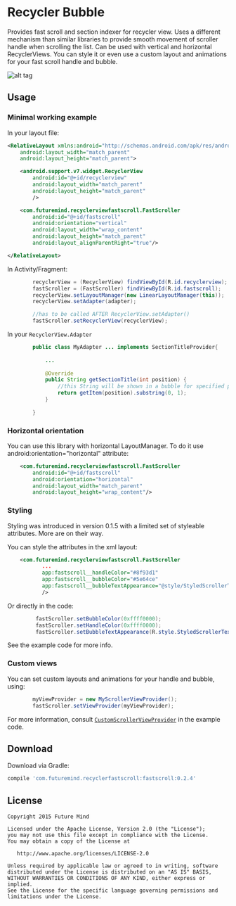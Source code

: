 # Recycler Bubble
Provides fast scroll and section indexer for recycler view. Uses a different mechanism than similar libraries to provide smooth movement of scroller handle when scrolling the list. Can be used with vertical and horizontal RecyclerViews. You can style it or even use a custom layout and animations for your fast scroll handle and bubble.

![alt tag](http://i.imgur.com/Ugqhzud.gif)

## Usage

### Minimal working example

In your layout file:
```xml
<RelativeLayout xmlns:android="http://schemas.android.com/apk/res/android"
    android:layout_width="match_parent"
    android:layout_height="match_parent">

    <android.support.v7.widget.RecyclerView
        android:id="@+id/recyclerview"
        android:layout_width="match_parent"
        android:layout_height="match_parent"
        />

    <com.futuremind.recyclerviewfastscroll.FastScroller
        android:id="@+id/fastscroll"
        android:orientation="vertical"
        android:layout_width="wrap_content"
        android:layout_height="match_parent"
        android:layout_alignParentRight="true"/>

</RelativeLayout>
```

In Activity/Fragment:
```java
        recyclerView = (RecyclerView) findViewById(R.id.recyclerview);
        fastScroller = (FastScroller) findViewById(R.id.fastscroll);
        recyclerView.setLayoutManager(new LinearLayoutManager(this));
        recyclerView.setAdapter(adapter);

        //has to be called AFTER RecyclerView.setAdapter()
        fastScroller.setRecyclerView(recyclerView);
```

In your `RecyclerView.Adapter`
```java
        public class MyAdapter ... implements SectionTitleProvider{
            
            ...
            
            @Override
            public String getSectionTitle(int position) {
                //this String will be shown in a bubble for specified position
                return getItem(position).substring(0, 1);
            }
            
        }
```

### Horizontal orientation

You can use this library with horizontal LayoutManager. To do it use android:orientation="horizontal" attribute:

```xml
    <com.futuremind.recyclerviewfastscroll.FastScroller
        android:id="@+id/fastscroll"
        android:orientation="horizontal"
        android:layout_width="match_parent"
        android:layout_height="wrap_content"/>
```

### Styling

Styling was introduced in version 0.1.5 with a limited set of styleable attributes. More are on their way.

You can style the attributes in the xml layout:

```xml
    <com.futuremind.recyclerviewfastscroll.FastScroller
           ...
           app:fastscroll__handleColor="#8f93d1"
           app:fastscroll__bubbleColor="#5e64ce"
           app:fastscroll__bubbleTextAppearance="@style/StyledScrollerTextAppearance"
           />
```

Or directly in the code:

```java
         fastScroller.setBubbleColor(0xffff0000);
         fastScroller.setHandleColor(0xffff0000);
         fastScroller.setBubbleTextAppearance(R.style.StyledScrollerTextAppearance);
```

See the example code for more info.

### Custom views

You can set custom layouts and animations for your handle and bubble, using:

```java
        myViewProvider = new MyScrollerViewProvider();
        fastScroller.setViewProvider(myViewProvider);
```

For more information, consult [`CustomScrollerViewProvider`](/example/src/main/java/com/futuremind/recyclerviewfastscroll/example/customview/CustomScrollerViewProvider.java) in the example code.

## Download

Download via Gradle:
```groovy
compile 'com.futuremind.recyclerfastscroll:fastscroll:0.2.4'
```

## License

    Copyright 2015 Future Mind

    Licensed under the Apache License, Version 2.0 (the "License");
    you may not use this file except in compliance with the License.
    You may obtain a copy of the License at

       http://www.apache.org/licenses/LICENSE-2.0

    Unless required by applicable law or agreed to in writing, software
    distributed under the License is distributed on an "AS IS" BASIS,
    WITHOUT WARRANTIES OR CONDITIONS OF ANY KIND, either express or implied.
    See the License for the specific language governing permissions and
    limitations under the License.

